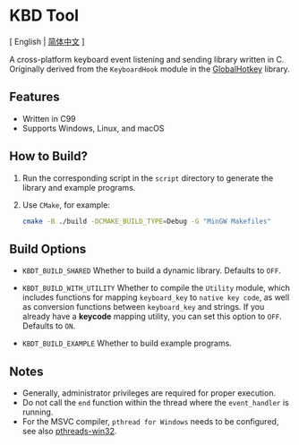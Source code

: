 # KBD Tool

[ English | [简体中文](./doc/README_CN.md) ]

A cross-platform keyboard event listening and sending library written in C. Originally derived from the `KeyboardHook` module in the [GlobalHotkey](https://github.com/JaderoChan/GlobalHotkey) library.

## Features

- Written in C99
- Supports Windows, Linux, and macOS

## How to Build?

1. Run the corresponding script in the `script` directory to generate the library and example programs.
2. Use `CMake`, for example:

   ```sh
   cmake -B ./build -DCMAKE_BUILD_TYPE=Debug -G "MinGW Makefiles"
   ```

## Build Options

- `KBDT_BUILD_SHARED`
  Whether to build a dynamic library. Defaults to `OFF`.

- `KBDT_BUILD_WITH_UTILITY`
  Whether to compile the `Utility` module, which includes functions for mapping `keyboard_key` to `native key code`, as well as conversion functions between `keyboard_key` and strings. If you already have a **keycode** mapping utility, you can set this option to `OFF`. Defaults to `ON`.

- `KBDT_BUILD_EXAMPLE`
  Whether to build example programs.

## Notes

- Generally, administrator privileges are required for proper execution.
- Do not call the `end` function within the thread where the `event_handler` is running.
- For the MSVC compiler, `pthread for Windows` needs to be configured, see also [pthreads-win32](https://sourceware.org/pthreads-win32/).

